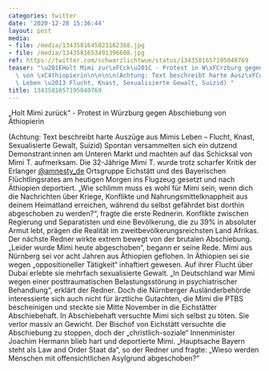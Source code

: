 ```yaml
---
categories: twitter
date: '2020-12-28 15:36:44'
layout: post
media:
- file: /media/1343581645023162368.jpg
- file: /media/1343581653491396608.jpg
ref: https://twitter.com/schwarzlichtwue/status/1343581657195040769
teaser: "\u201EHolt Mimi zur\xFCck\u201C - Protest in W\xFCrzburg gegen Abschiebung\
  \ von \xC4thiopierin\n\n\n\n(Achtung: Text beschreibt harte Ausz\xFCge aus Mimis\
  \ Leben \u2013 Flucht, Knast, Sexualisierte Gewalt, Suizid) "
title: 1343581657195040769
---
```

„Holt Mimi zurück“ - Protest in Würzburg gegen Abschiebung von Äthiopierin



(Achtung: Text beschreibt harte Auszüge aus Mimis Leben – Flucht, Knast, Sexualisierte Gewalt, Suizid) 
Spontan versammelten sich ein dutzend Demonstrant:innen am Unteren Markt und machten auf das Schicksal von Mimi T. aufmerksam.
Die 32-Jährige Mimi T. wurde trotz scharfer Kritik der Erlanger [@amnesty_de](https://twitter.com/amnesty_de) Ortsgruppe Eichstätt und des Bayerischen Flüchtlingsrates am heutigen Morgen ins Flugzeug gesetzt und nach Äthiopien deportiert.
„Wie schlimm muss es wohl für Mimi sein, wenn dich die Nachrichten über Kriege, Konflikte und Nahrungsmittelknappheit aus deinem Heimatland erreichen, während du selbst gefährdet bist dorthin abgeschoben zu werden?“, fragte die erste Rednerin.
Konflikte zwischen Regierung und Separatisten und eine Bevölkerung, die zu 39% in absoluter Armut lebt, prägen die Realität im zweitbevölkerungsreichsten Land Afrikas.
Der nächste Redner wirkte extrem bewegt von der brutalen Abschiebung. „Leider wurde Mimi heute abgeschoben“, begann er seine Rede. Mimi aus Nürnberg sei vor acht Jahren aus Äthiopien geflohen. In Äthiopien sei sie wegen „oppositioneller Tätigkeit“ inhaftiert gewesen.
Auf ihrer Flucht über Dubai erlebte sie mehrfach sexualisierte Gewalt. „In Deutschland war Mimi wegen einer posttraumatischen Belastungsstörung in psychiatrischer Behandlung“, erklärt der Redner.
Doch die Nürnberger Ausländerbehörde interessierte sich auch nicht für ärztliche Gutachten, die Mimi die PTBS bescheinigen und steckte sie Mitte November in die Eichstätter Abschiebehaft.
In Abschiebehaft versuchte Mimi sich selbst zu töten. Sie verlor massiv an Gewicht. Der Bischof von Eichstätt versuchte die Abschiebung zu stoppen, doch der „christlich-soziale“ Innenminister Joachim Hermann blieb hart und deportierte Mimi.
„Hauptsache Bayern steht als Law and Order Staat da“, so der Redner und fragte: „Wieso werden Menschen mit offensichtlichen Asylgrund abgeschoben?“
